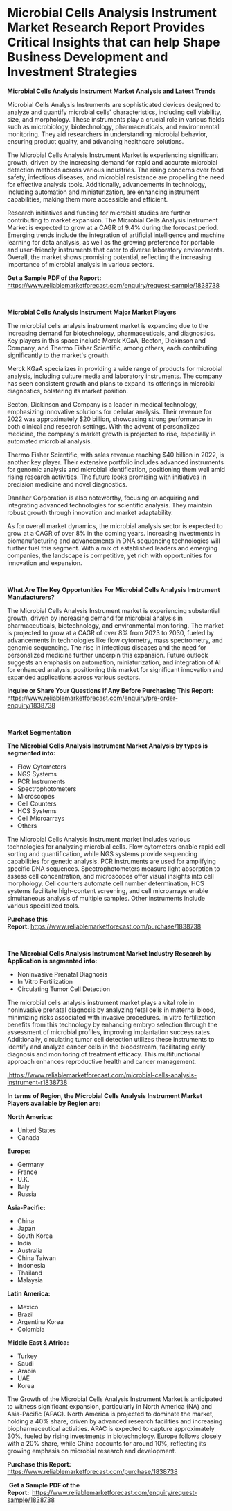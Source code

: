 <p><h1>Microbial Cells Analysis Instrument Market Research Report Provides Critical Insights that can help Shape Business Development and Investment Strategies</h1></p><p><strong>Microbial Cells Analysis Instrument Market Analysis and Latest Trends</strong></p>
<p><p>Microbial Cells Analysis Instruments are sophisticated devices designed to analyze and quantify microbial cells' characteristics, including cell viability, size, and morphology. These instruments play a crucial role in various fields such as microbiology, biotechnology, pharmaceuticals, and environmental monitoring. They aid researchers in understanding microbial behavior, ensuring product quality, and advancing healthcare solutions.</p><p>The Microbial Cells Analysis Instrument Market is experiencing significant growth, driven by the increasing demand for rapid and accurate microbial detection methods across various industries. The rising concerns over food safety, infectious diseases, and microbial resistance are propelling the need for effective analysis tools. Additionally, advancements in technology, including automation and miniaturization, are enhancing instrument capabilities, making them more accessible and efficient.</p><p>Research initiatives and funding for microbial studies are further contributing to market expansion. The Microbial Cells Analysis Instrument Market is expected to grow at a CAGR of 9.4% during the forecast period. Emerging trends include the integration of artificial intelligence and machine learning for data analysis, as well as the growing preference for portable and user-friendly instruments that cater to diverse laboratory environments. Overall, the market shows promising potential, reflecting the increasing importance of microbial analysis in various sectors.</p></p>
<p><strong>Get a Sample PDF of the Report:&nbsp;</strong> <a href="https://www.reliablemarketforecast.com/enquiry/request-sample/1838738?utm_campaign=3135&utm_medium=2&utm_source=Github&utm_content=ia&utm_term=14042025&utm_id=microbial-cells-analysis-instrument">https://www.reliablemarketforecast.com/enquiry/request-sample/1838738</a></p>
<p>&nbsp;</p>
<p><strong>Microbial Cells Analysis Instrument Major Market Players</strong></p>
<p><p>The microbial cells analysis instrument market is expanding due to the increasing demand for biotechnology, pharmaceuticals, and diagnostics. Key players in this space include Merck KGaA, Becton, Dickinson and Company, and Thermo Fisher Scientific, among others, each contributing significantly to the market's growth.</p><p>Merck KGaA specializes in providing a wide range of products for microbial analysis, including culture media and laboratory instruments. The company has seen consistent growth and plans to expand its offerings in microbial diagnostics, bolstering its market position.</p><p>Becton, Dickinson and Company is a leader in medical technology, emphasizing innovative solutions for cellular analysis. Their revenue for 2022 was approximately $20 billion, showcasing strong performance in both clinical and research settings. With the advent of personalized medicine, the company's market growth is projected to rise, especially in automated microbial analysis.</p><p>Thermo Fisher Scientific, with sales revenue reaching $40 billion in 2022, is another key player. Their extensive portfolio includes advanced instruments for genomic analysis and microbial identification, positioning them well amid rising research activities. The future looks promising with initiatives in precision medicine and novel diagnostics.</p><p>Danaher Corporation is also noteworthy, focusing on acquiring and integrating advanced technologies for scientific analysis. They maintain robust growth through innovation and market adaptability.</p><p>As for overall market dynamics, the microbial analysis sector is expected to grow at a CAGR of over 8% in the coming years. Increasing investments in biomanufacturing and advancements in DNA sequencing technologies will further fuel this segment. With a mix of established leaders and emerging companies, the landscape is competitive, yet rich with opportunities for innovation and expansion.</p></p>
<p>&nbsp;</p>
<p><strong>What Are The Key Opportunities For Microbial Cells Analysis Instrument Manufacturers?</strong></p>
<p><p>The Microbial Cells Analysis Instrument market is experiencing substantial growth, driven by increasing demand for microbial analysis in pharmaceuticals, biotechnology, and environmental monitoring. The market is projected to grow at a CAGR of over 8% from 2023 to 2030, fueled by advancements in technologies like flow cytometry, mass spectrometry, and genomic sequencing. The rise in infectious diseases and the need for personalized medicine further underpin this expansion. Future outlook suggests an emphasis on automation, miniaturization, and integration of AI for enhanced analysis, positioning this market for significant innovation and expanded applications across various sectors.</p></p>
<p><strong>Inquire or Share Your Questions If Any Before Purchasing This Report:</strong> <a href="https://www.reliablemarketforecast.com/enquiry/pre-order-enquiry/1838738?utm_campaign=3135&utm_medium=2&utm_source=Github&utm_content=ia&utm_term=14042025&utm_id=microbial-cells-analysis-instrument">https://www.reliablemarketforecast.com/enquiry/pre-order-enquiry/1838738</a></p>
<p>&nbsp;</p>
<p><strong>Market Segmentation</strong></p>
<p><strong>The Microbial Cells Analysis Instrument Market Analysis by types is segmented into:</strong></p>
<p><ul><li>Flow Cytometers</li><li>NGS Systems</li><li>PCR Instruments</li><li>Spectrophotometers</li><li>Microscopes</li><li>Cell Counters</li><li>HCS Systems</li><li>Cell Microarrays</li><li>Others</li></ul></p>
<p><p>The Microbial Cells Analysis Instrument market includes various technologies for analyzing microbial cells. Flow cytometers enable rapid cell sorting and quantification, while NGS systems provide sequencing capabilities for genetic analysis. PCR instruments are used for amplifying specific DNA sequences. Spectrophotometers measure light absorption to assess cell concentration, and microscopes offer visual insights into cell morphology. Cell counters automate cell number determination, HCS systems facilitate high-content screening, and cell microarrays enable simultaneous analysis of multiple samples. Other instruments include various specialized tools.</p></p>
<p><strong>Purchase this Report:&nbsp;</strong><a href="https://www.reliablemarketforecast.com/purchase/1838738?utm_campaign=3135&utm_medium=2&utm_source=Github&utm_content=ia&utm_term=14042025&utm_id=microbial-cells-analysis-instrument">https://www.reliablemarketforecast.com/purchase/1838738</a></p>
<p>&nbsp;</p>
<p><strong>The Microbial Cells Analysis Instrument Market Industry Research by Application is segmented into:</strong></p>
<p><ul><li>Noninvasive Prenatal Diagnosis</li><li>In Vitro Fertilization</li><li>Circulating Tumor Cell Detection</li></ul></p>
<p><p>The microbial cells analysis instrument market plays a vital role in noninvasive prenatal diagnosis by analyzing fetal cells in maternal blood, minimizing risks associated with invasive procedures. In vitro fertilization benefits from this technology by enhancing embryo selection through the assessment of microbial profiles, improving implantation success rates. Additionally, circulating tumor cell detection utilizes these instruments to identify and analyze cancer cells in the bloodstream, facilitating early diagnosis and monitoring of treatment efficacy. This multifunctional approach enhances reproductive health and cancer management.</p></p>
<p><a href="https://www.reliablemarketforecast.com/microbial-cells-analysis-instrument-r1838738?utm_campaign=3135&utm_medium=2&utm_source=Github&utm_content=ia&utm_term=14042025&utm_id=microbial-cells-analysis-instrument">&nbsp;https://www.reliablemarketforecast.com/microbial-cells-analysis-instrument-r1838738</a></p>
<p><strong>In terms of Region, the Microbial Cells Analysis Instrument Market Players available by Region are:</strong></p>
<p>
    <p> <strong> North America: </strong>
        <ul>
            <li>United States</li>
            <li>Canada</li>
        </ul>
        </p> 
    <p> <strong> Europe: </strong>
        <ul>
            <li>Germany</li>
            <li>France</li>
            <li>U.K.</li>
            <li>Italy</li>
            <li>Russia</li>
        </ul>
        </p> 
    <p> <strong> Asia-Pacific: </strong>
        <ul>
            <li>China</li>
            <li>Japan</li>
            <li>South Korea</li>
            <li>India</li>
            <li>Australia</li>
            <li>China Taiwan</li>
            <li>Indonesia</li>
            <li>Thailand</li>
            <li>Malaysia</li>
        </ul>
        </p> 
    <p> <strong> Latin America: </strong>
        <ul>
            <li>Mexico</li>
            <li>Brazil</li>
            <li>Argentina Korea</li>
            <li>Colombia</li>
        </ul>
        </p> 
    <p> <strong> Middle East & Africa: </strong>
        <ul>
            <li>Turkey</li>
            <li>Saudi</li>
            <li>Arabia</li>
            <li>UAE</li>
            <li>Korea</li>
        </ul>
    </p>
    </p>
<p><p>The Growth of the Microbial Cells Analysis Instrument Market is anticipated to witness significant expansion, particularly in North America (NA) and Asia-Pacific (APAC). North America is projected to dominate the market, holding a 40% share, driven by advanced research facilities and increasing biopharmaceutical activities. APAC is expected to capture approximately 30%, fueled by rising investments in biotechnology. Europe follows closely with a 20% share, while China accounts for around 10%, reflecting its growing emphasis on microbial research and development.</p></p>
<p><strong>Purchase this Report: </strong><a href="https://www.reliablemarketforecast.com/purchase/1838738?utm_campaign=3135&utm_medium=2&utm_source=Github&utm_content=ia&utm_term=14042025&utm_id=microbial-cells-analysis-instrument">https://www.reliablemarketforecast.com/purchase/1838738</a></p>
<p>&nbsp;<strong>Get a Sample PDF of the Report:&nbsp;&nbsp;</strong><a href="https://www.reliablemarketforecast.com/enquiry/request-sample/1838738?utm_campaign=3135&utm_medium=2&utm_source=Github&utm_content=ia&utm_term=14042025&utm_id=microbial-cells-analysis-instrument">https://www.reliablemarketforecast.com/enquiry/request-sample/1838738</a></p>
<p><strong></strong></p>
<p><p></p><p></p><p></p></p>